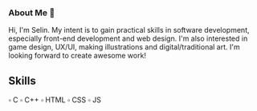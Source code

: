 ### About Me 🤍

Hi, I'm Selin. My intent is to gain practical skills in software development, especially front-end development and web design. I'm also interested in game design, UX/UI, making illustrations and digital/traditional art. I'm looking forward to create awesome work!

Skills 
-------
▫️ C 
▫️ C++ 
▫️ HTML ▫️ CSS ▫️ JS
